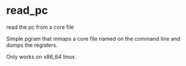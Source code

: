 # read_pc
read the pc from a core file

Simple pgram that mmaps a core file named on the command line and dumps the registers. 

Only works on x86_64 linux. 
